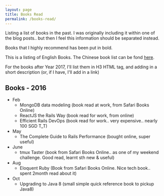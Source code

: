 ```yaml
---
layout: page
title: Books Read
permalink: /books-read/
---
```


Listing a list of books in the past. I was originally including it within one
of the blog posts.. but then I feel this information should be separated
instead.

Books that I highly recommend has been put in bold.

This is a listing of English Books. The Chinese book list can be fond
[here](/books-read/cn/).

For the books after Year 2017, I'll list them in H3 HTML tag, and adding in a
short description (or, if I have, I'll add in a link)


## Books - 2016

- Feb
  - MongoDB data modeling (book read at work, from Safari Books Online)
  - ReactJS the Rails Way (book read for work, from online)
  - Efficient Rails DevOps (book read for work.. very expensive.. nearly 100 SGD
    T_T)
- May
  - The Complete Guide to Rails Performance (bought online, super useful)
- June
  - tmux Taster (book from Safari Books Online.. as one of my weekend challenge.
    Good read, learnt sth new & useful)
- Aug
  - Eloquent Ruby (Book from Safari Books Online. Nice tech book.. spent 2month
    read about it)
- Oct
  - Upgrading to Java 8 (small simple quick reference book to pickup Java8)
